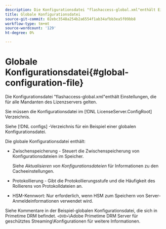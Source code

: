 ```yaml
---
description: Die Konfigurationsdatei "flashaccess-global.xml"enthält Einstellungen, die für alle Mandanten des Lizenzservers gelten.
title: Globale Konfigurationsdatei
source-git-commit: 02ebc3548a254b2a6554f1ab34afbb3ea5f09bb8
workflow-type: tm+mt
source-wordcount: '129'
ht-degree: 0%

---
```


# Globale Konfigurationsdatei{#global-configuration-file}

Die Konfigurationsdatei &quot;flashaccess-global.xml&quot;enthält Einstellungen, die für alle Mandanten des Lizenzservers gelten.

Sie müssen die Konfigurationsdatei im [!DNL LicenseServer.ConfigRoot] Verzeichnis.

Siehe [!DNL configs] -Verzeichnis für ein Beispiel einer globalen Konfigurationsdatei.

Die globale Konfigurationsdatei enthält:

* Zwischenspeicherung - Steuert die Zwischenspeicherung von Konfigurationsdateien im Speicher.

  Siehe *Aktualisieren von Konfigurationsdateien* für Informationen zu den Cacheeinstellungen.
* Protokollierung - Gibt die Protokollierungsstufe und die Häufigkeit des Rollierens von Protokolldateien an.
* HSM-Kennwort: Nur erforderlich, wenn HSM zum Speichern von Server-Anmeldeinformationen verwendet wird.

Siehe Kommentare in der Beispiel-globalen Konfigurationsdatei, die sich in Primetime DRM befindet. `<DVD>`\Adobe Primetime DRM Server für geschütztes Streaming\Konfigurationen für weitere Informationen.
